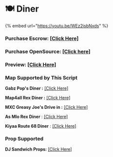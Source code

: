 # 🍽️ Diner

{% embed url="https://youtu.be/WEz2isbNxds" %}

### Purchase Escrow: [\[Click Here\]](https://pulsescripts.com/product/7007587)

### Purchase OpenSource: [\[Click here\]](https://pulsescripts.com/category/opensource)

### Preview: [\[Click Here\]](https://youtu.be/WEz2isbNxds)

### Map Supported by This Script

**Gabz Pop's Diner :** [\[Click Here\]](https://fivem.gabzv.com/)

**Map4all Rex Diner :** [\[Click Here\]](https://www.molo-modding.com/package/5375088)

**MXC Greasy Joe's Drive in :** [\[Click Here\]](https://fivem.gn.studio/)

**As Mlo Rex Diner** : [\[Click Here\]](https://www.gta5-mods.com/maps/gtaiv-burgershot-interior-sp-and-fivem)

**Kiyaa Route 68 Diner** : [\[Click Here\]](https://www.gta5-mods.com/maps/mlo-burgershot-2023-add-on-sp-fivem)

### Prop Supported

**DJ Sandwich Props:** [\[Click Here\]](https://djscollections.com/package/6098332)



